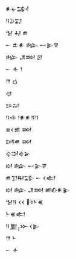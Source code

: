 <div class='block'>
<div class='line'>𒀭𒉡𒋆</div>
<div class='line'>𒀀𒊒𒍑</div>
<div class='line'>𒈠 𒄷 𒌑</div>
<div class='line'>𒀸 𒉺𒀭 𒈗 𒁁𒉌𒐊</div>
<div class='line'>𒈗 𒂗𒇷 𒇻</div>
<div class='line'>𒀸 𒅆 𒁹</div>
<div class='line'>𒐈 𒌓</div>
<div class='line'>𒋼</div>
<div class='line'>𒄿𒁺</div>
<div class='line'>𒀀𒈾 𒁹𒀭𒀭𒀀𒀀</div>
<div class='line'>𒊺𒌋𒂙 𒇷</div>
<div class='line'>𒅀𒌑 𒇷</div>
<div class='line'>𒌒𒋫𒄴𒅕</div>
<div class='line'>𒊭 𒈗 𒁁𒉌𒐊</div>
<div class='line'>𒌑𒋛𒊑𒁉 𒀸 𒌋𒅗</div>
<div class='line'>𒊭 𒈗 𒂗𒇷 𒅖𒁓𒀭𒉌</div>
<div class='line'>𒈠𒀀 𒌋𒌋 𒂟𒈨𒌍</div>
<div class='line'>𒈨𒌍𒅗</div>
<div class='line'>𒀀𒅅𒁍𒌋𒉌</div>
<div class='line'>𒐈 𒈨</div>
<div class='line'>𒀸 𒅆</div>
</div>